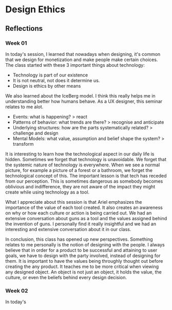 
# Design Ethics

## Reflections

### Week 01

In today's session, I learned that nowadays when designing, it's common that we design for monetization and make people make certain choices. The class started with these 3 important things about technology:

- Technology is part of our existence
- It is not neutral, not does it determine us.
- Design is ethics by other means

We also learned about the IceBerg model. I think this really helps me in understanding better how humans behave. As a UX designer, this seminar relates to me alot. 

- Events: what is happening? > react
- Patterns of behavior: what trends are there? > recognise and anticipate
- Underlying structures: how are the parts systematically related? > challenge and design
- Mental Models: what value, assumption and belief shape the system? > transform

It is interesting to learn how the technological aspect in our daily life is hidden. Sometimes we forget that technology is unavoidable. We forget that the systemic nature of technology is everywhere. When we see a normal picture, for example a picture of a forest or a bathroom, we forget the technological concept of this. The important lesson is that tech has receded from our perception. This is sometimes dangerous as somebody becomes oblivious and indifference, they are not aware of the impact they might create while using technology as a tool. 

What I appreciate about this session is that Ariel emphasizes the importance of the value of each tool created. It also creates an awareness on why or how each culture or action is being carried out. We had an extensive conversation about guns as a tool and the values assigned behind the invention of guns. I personally find it really insightful and we had an interesting and extensive conversation about it in our class. 

In conclusion, this class has opened up new perspectives. Something relates to me personally is the notion of designing with the people. I always believe that in order for a product to be successful and attaining to user goals, we have to design with the party involved, instead of designing for them. It is important to have the values being throughly thought out before creating the any product. It teaches me to be more critical when viewing any designed object. An object is not just an object, it holds the value, the culture, or even the beliefs behind every design decision.

### Week 02

In today's



